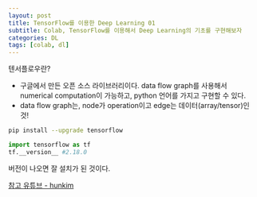 ```yaml
---
layout: post
title: TensorFlow를 이용한 Deep Learning 01
subtitle: Colab, TensorFlow를 이용해서 Deep Learning의 기초를 구현해보자 
categories: DL
tags: [colab, dl]
---
```


텐서플로우란?

- 구글에서 만든 오픈 소스 라이브러리이다. data flow graph를 사용해서 numerical computation이 가능하고, python 언어를 가지고 구현할 수 있다.
- data flow graph는, node가 operation이고 edge는 데이터(array/tensor)인 것!

```bash
pip install --upgrade tensorflow
```

```python
import tensorflow as tf 
tf.__version__ #2.18.0 
```

버전이 나오면 잘 설치가 된 것이다.


[참고 유튜브 - hunkim](https://www.youtube.com/watch?v=-57Ne86Ia8w&list=PLlMkM4tgfjnLSOjrEJN31gZATbcj_MpUm&index=3)